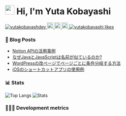 <h1><img src="https://emojis.slackmojis.com/emojis/images/1613942336/14158/balloons.gif?1613942336" width="30"/> Hi, I'm Yuta Kobayashi</h1>

<p align="left"> 
  <a href="https://github.com/yutakobayashidev/yutakobayashidev/">
    <img src="https://komarev.com/ghpvc/?username=yutakobayashdev" alt="yutakobayashdev" />
  </a>
  <a href="https://twitter.com/yutakobayashi__">
    <img height="20" src="https://img.shields.io/twitter/follow/yutakobayashi__?label=Twitter&logo=twitter&style=flat" />
  </a>
  <a href="https://github.com/yutakobayashidev">
    <img height="20" src="https://img.shields.io/github/followers/yutakobayashidev?label=follow&logo=github&style=flat" />
  </a>
  <a href="https://www.reddit.com/user/yutakobayashi">
    <img height="20" src="https://img.shields.io/reddit/user-karma/combined/yutakobayashi?label=Reddit&logo=reddit&style=flat" />
  </a>
  <a href="https://zenn.dev/yutakobayashi">
    <img src="https://zenn.badge.nikaera.com/s/yutakobayashi/likes?style=flat" alt="yutakobayashi likes" />
  </a>
</p>

### 📕 Blog Posts

<!-- BLOG-POST-LIST:START -->
- [Notion APIの活用事例](https://zenn.dev/yutakobayashi/articles/notion-api-advent-calendar-22)
- [なぜJavaとJavaScriptは名前が似ているのか?](https://zenn.dev/yutakobayashi/articles/d24567e67ef373)
- [WordPressの改ページでページごとに条件分岐する方法](https://zenn.dev/yutakobayashi/articles/ecb99aa4d6e7cd)
- [iOSのショートカットアプリの使用例](https://zenn.dev/yutakobayashi/articles/c59ca5abf0b288)
<!-- BLOG-POST-LIST:END -->

### 📊 Stats

![Top Langs](https://github-readme-stats.vercel.app/api/top-langs/?username=yutakobayashidev)
![Stats](https://github-readme-stats.vercel.app/api?username=yutakobayashidev&count_private=true&show_icons=true&line_height=40)

### 👩🏻‍💻 Development metrics

<!--START_SECTION:waka-->
<!--END_SECTION:waka-->
